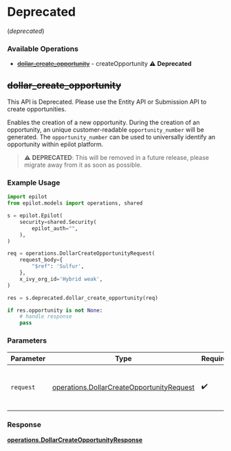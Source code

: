 # Deprecated
(*deprecated*)

### Available Operations

* [~~dollar_create_opportunity~~](#dollar_create_opportunity) - createOpportunity :warning: **Deprecated**

## ~~dollar_create_opportunity~~

This API is Deprecated. Please use the Entity API or Submission API to create opportunities.

Enables the creation of a new opportunity. During the creation of an opportunity, an unique customer-readable `opportunity_number` will be generated.
The `opportunity_number` can be used to universally identify an opportunity within epilot platform.


> :warning: **DEPRECATED**: This will be removed in a future release, please migrate away from it as soon as possible.

### Example Usage

```python
import epilot
from epilot.models import operations, shared

s = epilot.Epilot(
    security=shared.Security(
        epilot_auth="",
    ),
)

req = operations.DollarCreateOpportunityRequest(
    request_body={
        "$ref": 'Sulfur',
    },
    x_ivy_org_id='Hybrid weak',
)

res = s.deprecated.dollar_create_opportunity(req)

if res.opportunity is not None:
    # handle response
    pass
```

### Parameters

| Parameter                                                                                              | Type                                                                                                   | Required                                                                                               | Description                                                                                            |
| ------------------------------------------------------------------------------------------------------ | ------------------------------------------------------------------------------------------------------ | ------------------------------------------------------------------------------------------------------ | ------------------------------------------------------------------------------------------------------ |
| `request`                                                                                              | [operations.DollarCreateOpportunityRequest](../../models/operations/dollarcreateopportunityrequest.md) | :heavy_check_mark:                                                                                     | The request object to use for the request.                                                             |


### Response

**[operations.DollarCreateOpportunityResponse](../../models/operations/dollarcreateopportunityresponse.md)**

